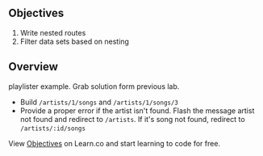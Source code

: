 ## Objectives

1. Write nested routes
2. Filter data sets based on nesting

## Overview

playlister example. Grab solution form previous lab. 

  * Build `/artists/1/songs` and `/artists/1/songs/3`
  * Provide a proper error if the artist isn't found. Flash the message artist
    not found and redirect to `/artists`. If it's song not found, redirect to `/artists/:id/songs`


<p data-visibility='hidden'>View <a href='https://learn.co/lessons/routing-nested-resources-lab' title='Objectives'>Objectives</a> on Learn.co and start learning to code for free.</p>
